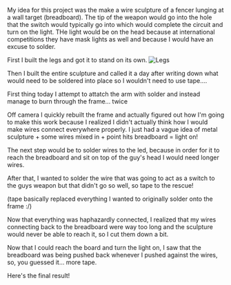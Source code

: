 ---
---

My idea for this project was the make a wire sculpture of a fencer lunging at a wall target (breadboard). The tip of the weapon would go into the hole that the switch would typically go into which would complete the circuit and turn on the light. THe light would be on the head because at international competitions they have mask lights as well and because I would have an excuse to solder. 

First I built the legs and got it to stand on its own. 
![Legs](https://i.imgur.com/rJsnFpV.jpg)

Then I built the entire sculpture and called it a day after writing down what would need to be soldered into place so I wouldn't need to use tape....

First thing today I attempt to attatch the arm with solder and instead manage to burn through the frame... twice

Off camera I quickly rebuilt the frame and actually figured out how I'm going to make this work because I realized I didn't actually think how I would make wires connect everywhere properly. I just had a vague idea of metal sculpture + some wires mixed in + point hits breadboard = light on!

The next step would be to solder wires to the led, because in order for it to reach the breadboard and sit on top of the guy's head I would need longer wires.

After that, I wanted to solder the wire that was going to act as a switch to the guys weapon but that didn't go so well, so tape to the rescue!

(tape basically replaced everything I wanted to originally solder onto the frame :/)

Now that everything was haphazardly connected, I realized that my wires connecting back to the breadboard were way too long and the sculpture would never be able to reach it, so I cut them down a bit.

Now that I could reach the board and turn the light on, I saw that the breadboard was being pushed back whenever I pushed against the wires, so, you guessed it... more tape.

Here's the final result!







